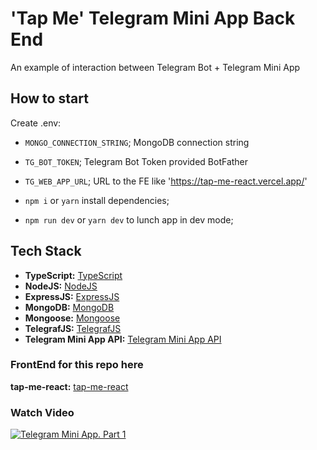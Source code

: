 # 'Tap Me' Telegram Mini App Back End

An example of interaction between Telegram Bot + Telegram Mini App

## How to start

Create .env:

- `MONGO_CONNECTION_STRING`; MongoDB connection string
- `TG_BOT_TOKEN`; Telegram Bot Token provided BotFather
- `TG_WEB_APP_URL`; URL to the FE like 'https://tap-me-react.vercel.app/'

- `npm i` or `yarn` install dependencies;
- `npm run dev` or `yarn dev` to lunch app in dev mode;

## Tech Stack

- **TypeScript:** [TypeScript](https://www.typescriptlang.org/)
- **NodeJS:** [NodeJS](https://nodejs.org/en)
- **ExpressJS:** [ExpressJS](https://expressjs.com/)
- **MongoDB:** [MongoDB](https://www.mongodb.com/)
- **Mongoose:** [Mongoose](https://mongoosejs.com/)
- **TelegrafJS:** [TelegrafJS](https://telegraf.js.org/)
- **Telegram Mini App API:** [Telegram Mini App API](https://core.telegram.org/bots/webapps#initializing-mini-apps)

### FrontEnd for this repo here

**tap-me-react:** [tap-me-react](https://github.com/Yurii77777/tap-me-react)

### Watch Video

[![Telegram Mini App. Part 1](https://img.youtube.com/vi/kxzmfo26rwM/0.jpg)](https://youtu.be/kxzmfo26rwM)
